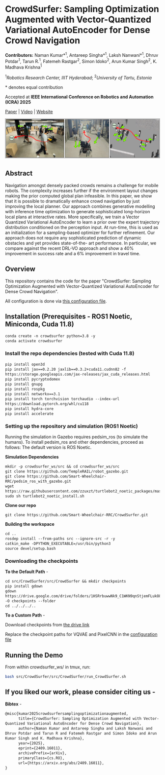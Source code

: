 # CrowdSurfer: Sampling Optimization Augmented with Vector-Quantized Variational AutoEncoder for Dense Crowd Navigation

**Contributors:** Naman Kumar*<sup>1</sup>, Antareep Singha*<sup>1</sup>, Laksh Nanwani\*<sup>1</sup>, Dhruv Potdar<sup>1</sup>, Tarun R.<sup>1</sup>, Fatemeh Rastgar<sup>2</sup>, Simon Idoko<sup>2</sup>, Arun Kumar Singh<sup>2</sup>, K. Madhava Krishna<sup>1</sup>

<sup>1</sup>_Robotics Research Center, IIIT Hyderabad_; <sup>2</sup>_University of Tartu, Estonia_

\* denotes equal contribution

Accepted at **IEEE International Conference on Robotics and Automation (ICRA) 2025**

[Paper](https://arxiv.org/abs/2409.16011) | [Video](https://youtu.be/BMDCYdxfaXM) | [Website](https://smart-wheelchair-rrc.github.io/CrowdSurfer-webpage/)

![teaser](./crowdsurfer.png)

## Abstract

Navigation amongst densely packed crowds remains a challenge for mobile robots. The complexity increases further if the environment layout changes making the prior computed global plan infeasible. In this paper, we show that it is possible to dramatically enhance crowd navigation by just improving the local planner. Our approach combines generative modelling with inference time optimization to generate sophisticated long-horizon local plans at interactive rates. More specifically, we train a Vector Quantized Variational AutoEncoder to learn a prior over the expert trajectory distribution conditioned on the perception input. At run-time, this is used as an initialization for a sampling-based optimizer for further refinement. Our approach does not require any sophisticated prediction of dynamic obstacles and yet provides state-of-the- art performance. In particular, we compare against the recent DRL-VO approach and show a 40% improvement in success rate and a 6% improvement in travel time.

## Overview

This repository contains the code for the paper "CrowdSurfer: Sampling Optimization Augmented with Vector-Quantized Variational AutoEncoder for Dense Crowd Navigation".

All configuration is done via [this configuration file](./src/CrowdSurfer/configuration/configuration.yaml).

## Installation (Prerequisites - ROS1 Noetic, Miniconda, Cuda 11.8)

```
conda create -n crowdsurfer python=3.8 -y
conda activate crowdsurfer
```

### Install the repo dependencies (tested with Cuda 11.8)
```
pip install open3d
pip install jax==0.2.20 jaxlib==0.3.2+cuda11.cudnn82 -f https://storage.googleapis.com/jax-releases/jax_cuda_releases.html
pip install pycryptodomex
pip install gnupg
pip install rospkg
pip install networkx==3.1
pip install torch torchvision torchaudio --index-url https://download.pytorch.org/whl/cu118
pip install hydra-core
pip install accelerate
```

### Setting up the repository and simulation (ROS1 Noetic)

Running the simulation in Gazebo requires pedsim_ros (to simulate the humans).
To install pedsim_ros and other dependencies, proceed as follows:
The default version is ROS Noetic.

**Simulation Dependencies**
```
mkdir -p crowdsurfer_ws/src && cd crowdsurfer_ws/src
git clone https://github.com/TempleRAIL/robot_gazebo.git
git clone https://github.com/Smart-Wheelchair-RRC/pedsim_ros_with_gazebo.git
wget https://raw.githubusercontent.com/zzuxzt/turtlebot2_noetic_packages/master/turtlebot2_noetic_install.sh
sudo sh turtlebot2_noetic_install.sh
```

**Clone our repo**
```
git clone https://github.com/Smart-Wheelchair-RRC/CrowdSurfer.git
```

**Building the workspace**
```
cd ..
rosdep install --from-paths src --ignore-src -r -y
catkin_make -DPYTHON_EXECUTABLE=/usr/bin/python3
source devel/setup.bash
```

### Downloading the checkpoints
**To the Default Path** -
```
cd src/CrowdSurfer/src/CrowdSurfer && mkdir checkpoints
pip install gdown
gdown https://drive.google.com/drive/folders/1HSRrbuwwNk9_C1WKN9qnStjemFLukO8s -O checkpoints --folder
cd ../../../..
```

**To a Custom Path** -

Download checkpoints from [the drive link](https://drive.google.com/drive/folders/1HSRrbuwwNk9_C1WKN9qnStjemFLukO8s)

Replace the checkpoint paths for VQVAE and PixelCNN in the [configuration file](./src/CrowdSurfer/configuration/configuration.yaml)

## Running the Demo

From within crowdsurfer_ws/ in tmux, run:

```bash
bash src/CrowdSurfer/src/CrowdSurfer/run_CrowdSurfer.sh
```



## If you liked our work, please consider citing us -
**Bibtex** -
```
@misc{kumar2025crowdsurfersamplingoptimizationaugmented,
      title={CrowdSurfer: Sampling Optimization Augmented with Vector-Quantized Variational AutoEncoder for Dense Crowd Navigation}, 
      author={Naman Kumar and Antareep Singha and Laksh Nanwani and Dhruv Potdar and Tarun R and Fatemeh Rastgar and Simon Idoko and Arun Kumar Singh and K. Madhava Krishna},
      year={2025},
      eprint={2409.16011},
      archivePrefix={arXiv},
      primaryClass={cs.RO},
      url={https://arxiv.org/abs/2409.16011}, 
}
```
